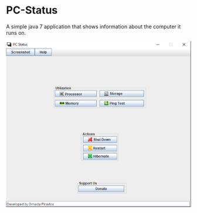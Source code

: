 # PC-Status
A simple java 7 application that shows information about the computer it runs on.

![](images/pc_status.png)

